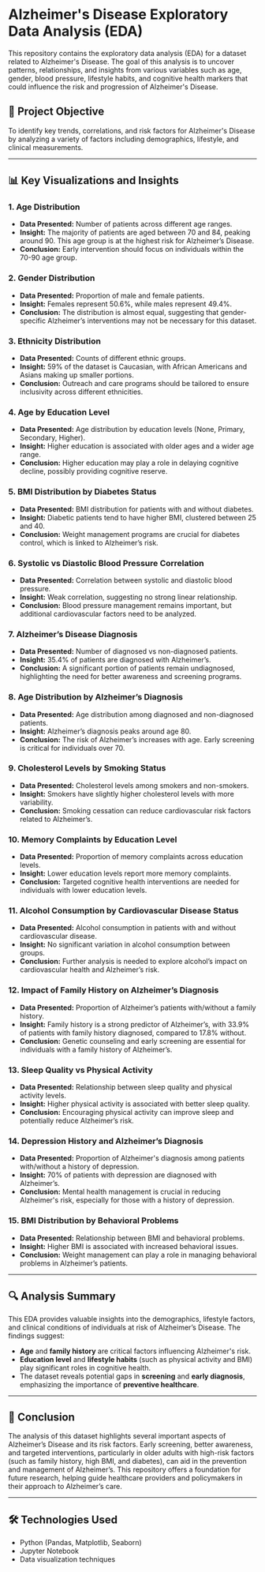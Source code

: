 # Alzheimer's Disease Exploratory Data Analysis (EDA)

This repository contains the exploratory data analysis (EDA) for a dataset related to Alzheimer's Disease. The goal of this analysis is to uncover patterns, relationships, and insights from various variables such as age, gender, blood pressure, lifestyle habits, and cognitive health markers that could influence the risk and progression of Alzheimer's Disease.

## 🧠 **Project Objective**
To identify key trends, correlations, and risk factors for Alzheimer's Disease by analyzing a variety of factors including demographics, lifestyle, and clinical measurements.

---

## 📊 **Key Visualizations and Insights**

### 1. **Age Distribution**
- **Data Presented:** Number of patients across different age ranges.
- **Insight:** The majority of patients are aged between 70 and 84, peaking around 90. This age group is at the highest risk for Alzheimer’s Disease.
- **Conclusion:** Early intervention should focus on individuals within the 70-90 age group.

### 2. **Gender Distribution**
- **Data Presented:** Proportion of male and female patients.
- **Insight:** Females represent 50.6%, while males represent 49.4%.
- **Conclusion:** The distribution is almost equal, suggesting that gender-specific Alzheimer’s interventions may not be necessary for this dataset.

### 3. **Ethnicity Distribution**
- **Data Presented:** Counts of different ethnic groups.
- **Insight:** 59% of the dataset is Caucasian, with African Americans and Asians making up smaller portions.
- **Conclusion:** Outreach and care programs should be tailored to ensure inclusivity across different ethnicities.

### 4. **Age by Education Level**
- **Data Presented:** Age distribution by education levels (None, Primary, Secondary, Higher).
- **Insight:** Higher education is associated with older ages and a wider age range.
- **Conclusion:** Higher education may play a role in delaying cognitive decline, possibly providing cognitive reserve.

### 5. **BMI Distribution by Diabetes Status**
- **Data Presented:** BMI distribution for patients with and without diabetes.
- **Insight:** Diabetic patients tend to have higher BMI, clustered between 25 and 40.
- **Conclusion:** Weight management programs are crucial for diabetes control, which is linked to Alzheimer’s risk.

### 6. **Systolic vs Diastolic Blood Pressure Correlation**
- **Data Presented:** Correlation between systolic and diastolic blood pressure.
- **Insight:** Weak correlation, suggesting no strong linear relationship.
- **Conclusion:** Blood pressure management remains important, but additional cardiovascular factors need to be analyzed.

### 7. **Alzheimer’s Disease Diagnosis**
- **Data Presented:** Number of diagnosed vs non-diagnosed patients.
- **Insight:** 35.4% of patients are diagnosed with Alzheimer’s.
- **Conclusion:** A significant portion of patients remain undiagnosed, highlighting the need for better awareness and screening programs.

### 8. **Age Distribution by Alzheimer’s Diagnosis**
- **Data Presented:** Age distribution among diagnosed and non-diagnosed patients.
- **Insight:** Alzheimer’s diagnosis peaks around age 80.
- **Conclusion:** The risk of Alzheimer’s increases with age. Early screening is critical for individuals over 70.

### 9. **Cholesterol Levels by Smoking Status**
- **Data Presented:** Cholesterol levels among smokers and non-smokers.
- **Insight:** Smokers have slightly higher cholesterol levels with more variability.
- **Conclusion:** Smoking cessation can reduce cardiovascular risk factors related to Alzheimer’s.

### 10. **Memory Complaints by Education Level**
- **Data Presented:** Proportion of memory complaints across education levels.
- **Insight:** Lower education levels report more memory complaints.
- **Conclusion:** Targeted cognitive health interventions are needed for individuals with lower education levels.

### 11. **Alcohol Consumption by Cardiovascular Disease Status**
- **Data Presented:** Alcohol consumption in patients with and without cardiovascular disease.
- **Insight:** No significant variation in alcohol consumption between groups.
- **Conclusion:** Further analysis is needed to explore alcohol’s impact on cardiovascular health and Alzheimer’s risk.

### 12. **Impact of Family History on Alzheimer’s Diagnosis**
- **Data Presented:** Proportion of Alzheimer’s patients with/without a family history.
- **Insight:** Family history is a strong predictor of Alzheimer’s, with 33.9% of patients with family history diagnosed, compared to 17.8% without.
- **Conclusion:** Genetic counseling and early screening are essential for individuals with a family history of Alzheimer’s.

### 13. **Sleep Quality vs Physical Activity**
- **Data Presented:** Relationship between sleep quality and physical activity levels.
- **Insight:** Higher physical activity is associated with better sleep quality.
- **Conclusion:** Encouraging physical activity can improve sleep and potentially reduce Alzheimer’s risk.

### 14. **Depression History and Alzheimer’s Diagnosis**
- **Data Presented:** Proportion of Alzheimer's diagnosis among patients with/without a history of depression.
- **Insight:** 70% of patients with depression are diagnosed with Alzheimer’s.
- **Conclusion:** Mental health management is crucial in reducing Alzheimer's risk, especially for those with a history of depression.

### 15. **BMI Distribution by Behavioral Problems**
- **Data Presented:** Relationship between BMI and behavioral problems.
- **Insight:** Higher BMI is associated with increased behavioral issues.
- **Conclusion:** Weight management can play a role in managing behavioral problems in Alzheimer’s patients.

---

## 🔍 **Analysis Summary**

This EDA provides valuable insights into the demographics, lifestyle factors, and clinical conditions of individuals at risk of Alzheimer’s Disease. The findings suggest:
- **Age** and **family history** are critical factors influencing Alzheimer's risk.
- **Education level** and **lifestyle habits** (such as physical activity and BMI) play significant roles in cognitive health.
- The dataset reveals potential gaps in **screening** and **early diagnosis**, emphasizing the importance of **preventive healthcare**.

---

## 🚀 **Conclusion**

The analysis of this dataset highlights several important aspects of Alzheimer’s Disease and its risk factors. Early screening, better awareness, and targeted interventions, particularly in older adults with high-risk factors (such as family history, high BMI, and diabetes), can aid in the prevention and management of Alzheimer’s. This repository offers a foundation for future research, helping guide healthcare providers and policymakers in their approach to Alzheimer’s care.

---

## 🛠 **Technologies Used**
- Python (Pandas, Matplotlib, Seaborn)
- Jupyter Notebook
- Data visualization techniques
